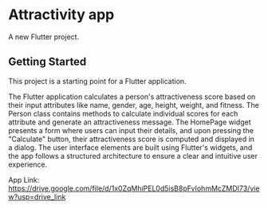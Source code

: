 # Attractivity app

A new Flutter project.

## Getting Started

This project is a starting point for a Flutter application.

The Flutter application calculates a person's attractiveness score based on their input attributes like name, gender, age, height, weight, and fitness. The Person class contains methods to calculate individual scores for each attribute and generate an attractiveness message. The HomePage widget presents a form where users can input their details, and upon pressing the "Calculate" button, their attractiveness score is computed and displayed in a dialog. The user interface elements are built using Flutter's widgets, and the app follows a structured architecture to ensure a clear and intuitive user experience.

App Link: https://drive.google.com/file/d/1x0ZqMhiPEL0d5isB8pFvIohmMcZMDI73/view?usp=drive_link
